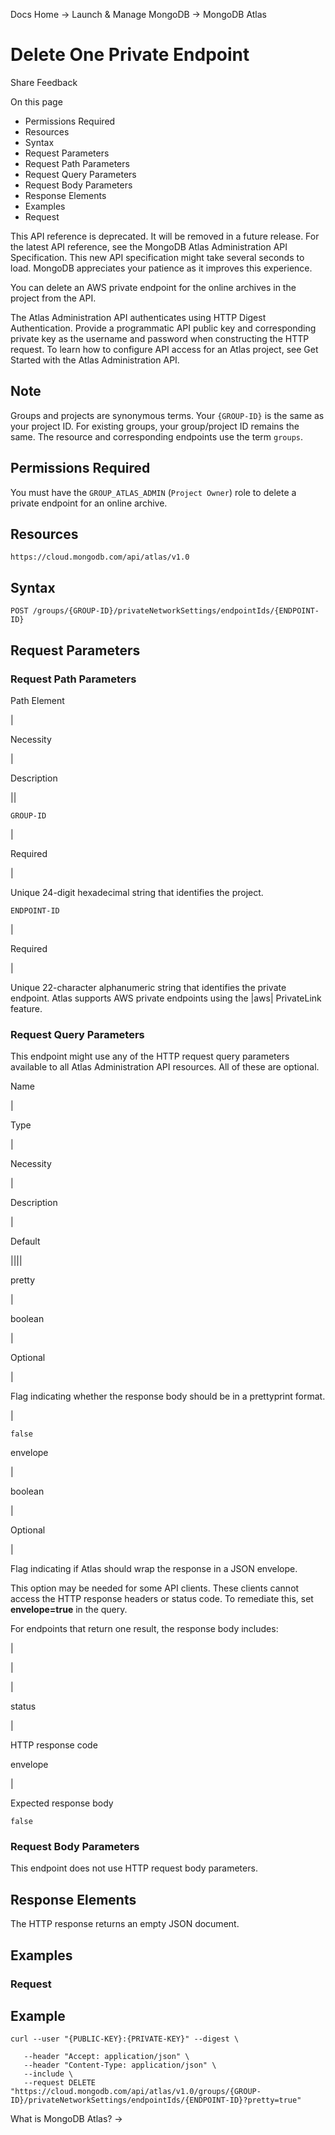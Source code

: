Docs Home → Launch & Manage MongoDB → MongoDB Atlas

# Delete One Private Endpoint

Share Feedback

On this page

  * Permissions Required
  * Resources
  * Syntax
  * Request Parameters
  * Request Path Parameters
  * Request Query Parameters
  * Request Body Parameters
  * Response Elements
  * Examples
  * Request

This API reference is deprecated. It will be removed in a future release. For
the latest API reference, see the MongoDB Atlas Administration API
Specification. This new API specification might take several seconds to load.
MongoDB appreciates your patience as it improves this experience.

You can delete an AWS private endpoint for the online archives in the project
from the API.

The Atlas Administration API authenticates using HTTP Digest Authentication.
Provide a programmatic API public key and corresponding private key as the
username and password when constructing the HTTP request. To learn how to
configure API access for an Atlas project, see Get Started with the Atlas
Administration API.

## Note

Groups and projects are synonymous terms. Your `{GROUP-ID}` is the same as
your project ID. For existing groups, your group/project ID remains the same.
The resource and corresponding endpoints use the term `groups`.

## Permissions Required

You must have the `GROUP_ATLAS_ADMIN` (`Project Owner`) role to delete a
private endpoint for an online archive.

## Resources

`https://cloud.mongodb.com/api/atlas/v1.0`

## Syntax

    
    
    POST /groups/{GROUP-ID}/privateNetworkSettings/endpointIds/{ENDPOINT-ID}  
      
  
## Request Parameters

### Request Path Parameters

Path Element

|

Necessity

|

Description  
  
||  
  
`GROUP-ID`

|

Required

|

Unique 24-digit hexadecimal string that identifies the project.  
  
`ENDPOINT-ID`

|

Required

|

Unique 22-character alphanumeric string that identifies the private endpoint.
Atlas supports AWS private endpoints using the |aws| PrivateLink feature.  
  
### Request Query Parameters

This endpoint might use any of the HTTP request query parameters available to
all Atlas Administration API resources. All of these are optional.

Name

|

Type

|

Necessity

|

Description

|

Default  
  
||||  
  
pretty

|

boolean

|

Optional

|

Flag indicating whether the response body should be in a prettyprint format.

|

`false`  
  
envelope

|

boolean

|

Optional

|

Flag indicating if Atlas should wrap the response in a JSON envelope.

This option may be needed for some API clients. These clients cannot access
the HTTP response headers or status code. To remediate this, set
**envelope=true** in the query.

For endpoints that return one result, the response body includes:

|

|  
  
|  
  
status

|

HTTP response code  
  
envelope

|

Expected response body  
  
`false`  
  
### Request Body Parameters

This endpoint does not use HTTP request body parameters.

## Response Elements

The HTTP response returns an empty JSON document.

## Examples

### Request

## Example

    
    
    curl --user "{PUBLIC-KEY}:{PRIVATE-KEY}" --digest \  
      
       --header "Accept: application/json" \  
       --header "Content-Type: application/json" \  
       --include \  
       --request DELETE "https://cloud.mongodb.com/api/atlas/v1.0/groups/{GROUP-ID}/privateNetworkSettings/endpointIds/{ENDPOINT-ID}?pretty=true"  
  
What is MongoDB Atlas? →

